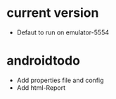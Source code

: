 # current version
* Defaut to run on emulator-5554


# androidtodo
* Add properties file and config
* Add html-Report
